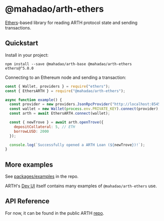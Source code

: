 # @mahadao/arth-ethers

[Ethers](https://www.npmjs.com/package/ethers)-based library for reading ARTH protocol state and sending transactions.

## Quickstart

Install in your project:

```
npm install --save @mahadao/arth-base @mahadao/arth-ethers ethers@^5.0.0
```

Connecting to an Ethereum node and sending a transaction:

```javascript
const { Wallet, providers } = require("ethers");
const { EthersARTH } = require("@mahadao/arth-ethers");

async function example() {
  const provider = new providers.JsonRpcProvider("http://localhost:8545");
  const wallet = new Wallet(process.env.PRIVATE_KEY).connect(provider);
  const arth = await EthersARTH.connect(wallet);

  const { newTrove } = await arth.openTrove({
    depositCollateral: 5, // ETH
    borrowLUSD: 2000
  });

  console.log(`Successfully opened a ARTH Loan (${newTrove})!`);
}
```

## More examples

See [packages/examples](https://github.com/mahadao/arth-core/tree/master/packages/examples) in the repo.

ARTH's [Dev UI](https://github.com/liquity/liquity/tree/master/packages/dev-frontend) itself contains many examples of `@mahadao/arth-ethers` use.

## API Reference

For now, it can be found in the public ARTH [repo](https://github.com/liquity/liquity/blob/master/docs/sdk/lib-ethers.md).
